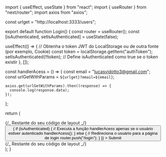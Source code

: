 import { useEffect, useState } from "react";
import { useRouter } from "next/router";
import axios from "axios";

const urlget = "http://localhost:3333/users";

export default function Login() {
const router = useRouter();
const [isAuthenticated, setIsAuthenticated] = useState(false);

useEffect(() => {
// Obtenha o token JWT do LocalStorage ou de outra fonte (por exemplo, Cookie)
const token = localStorage.getItem("authToken");
setIsAuthenticated(!!token); // Define isAuthenticated como true se o token existir
}, []);

const handlerAcess = () => {
const email = "lucasvidotto3@gmail.com";
const urlGetWithParams = `${urlget}?email=${email}`;

    axios.get(urlGetWithParams).then((response) => {
      console.log(response.data);
    });

};

return (
<div className="flex w-screen h-screen">
<div className="flex flex-row w-full h-full">
{/_ Restante do seu código de layout _/}
<div className="flex flex-col gap-4 mb-4">
<InputField placeholder="Email Address" />
<InputField placeholder="Your Password" />
<button
className="w-44 h-10 m-auto bg-transparent border-2 border-solid border-white rounded-xl active:border-b-4 active:border-r-4"
type="button"
onClick={() => {
if (isAuthenticated) {
// Executa a função handlerAcess apenas se o usuário estiver autenticado
handlerAcess();
} else {
// Redireciona o usuário para a página de login
router.push("/login");
}
}} >
Submit
</button>
</div>
{/_ Restante do seu código de layout _/}
</div>
</div>
);
}
